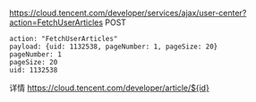 https://cloud.tencent.com/developer/services/ajax/user-center?action=FetchUserArticles
POST

```
action: "FetchUserArticles"
payload: {uid: 1132538, pageNumber: 1, pageSize: 20}
pageNumber: 1
pageSize: 20
uid: 1132538
```

详情
https://cloud.tencent.com/developer/article/${id}
